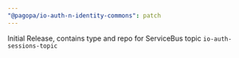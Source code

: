 ```yaml
---
"@pagopa/io-auth-n-identity-commons": patch
---
```


Initial Release, contains type and repo for ServiceBus topic `io-auth-sessions-topic`
